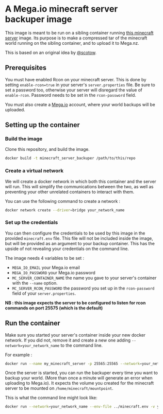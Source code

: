 # A Mega.io minecraft server backuper image

This image is meant to be run on a sibling container running [this minecraft server](https://github.com/debilausaure/docker_slim_minecraft_server) image.
Its purpose is to make a compressed tar of the minecraft world running on the sibling container, and to upload it to Mega.nz.

This is based on an original idea by [@scotow](https://github.com/scotow).

## Prerequisites

You must have enabled Rcon on your minecraft server.
This is done by setting `enable-rcon=true` in your server's `server.properties` file. Be sure to set a password too, otherwise your server will disregard the value of `enable-rcon`. Password needs to be set in the `rcon-password` field.

You must also create a [Mega.io](https://mega.io/) account, where your world backups will be uploaded.

## Setting up the container

### Build the image

Clone this repository, and build the image.

```sh
docker build -t minecraft_server_backuper /path/to/this/repo
```

### Create a virtual network

We will create a docker network in which both this container and the server will run. This will simplify the communications between the two, as well as preventing your other unrelated containers to interact with them.

You can use the following command to create a network :
```sh
docker network create --driver=bridge your_network_name
```

### Set up the credentials

You can then configure the credentials to be used by this image in the provided `minecraft.env` file. This file will not be included inside the image, but will be provided as an argument to your backup container. This has the upside of not revealing your credentials on the command line.

The image needs 4 variables to be set :
- `MEGA_IO_EMAIL` your Mega.io email
- `MEGA_IO_PASSWORD` your Mega.io password
- `MC_SERVER_CONTAINER_NAME` the name you gave to your server's container with the `--name` option.
- `MC_SERVER_RCON_PASSWORD` the password you set up in the `rcon-password` field of your `server.properties`.

**NB : this image expects the server to be configured to listen for rcon commands on port 25575 (which is the default)**

## Run the container

Make sure you started your server's container inside your new docker network. If you did not, remove it and create a new one adding `--network=your_network_name` to the command line.

For example :
```sh
docker run --name my_minecraft_server -p 25565:25565 --network=your_network_name -v my_minecraft_server_volume:/home/minecraft/conf --rm -d tag_of_your_image:latest
```

Once the server is started, you can run the backuper every time you want to backup your world. (More than once a minute will generate an error when uploading to Mega.io).
It expects the volume you created for the minecraft server to be mounted on `/home/minecraft/mountpoint`.

This is what the command line might look like:
```sh
docker run --network=your_network_name --env-file ../minecraft.env -v your_minecraft_volume:/home/minecraft/mountpoint --rm minecraft_server_backuper:latest
```
